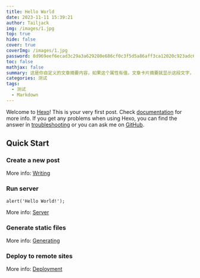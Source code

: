 ```yaml
---
title: Hello World
date: 2023-11-11 15:39:21
author: Tailjack
img: /images/1.jpg
top: true
hide: false
cover: true
coverImg: /images/1.jpg
password: 8d969eef6ecad3c29a3a629280e686cf0c3f5d5a86aff3ca12020c923adc6c92
toc: false
mathjax: false
summary: 这是你自定义的文章摘要内容，如果这个属性有值，文章卡片摘要就显示这段文字，否则程序会自动截取文章的部分内容作为摘要
categories: 测试
tags:
  - 测试
  - Markdown
---
```

Welcome to [Hexo](https://hexo.io/)! This is your very first post. Check [documentation](https://hexo.io/docs/) for more info. If you get any problems when using Hexo, you can find the answer in [troubleshooting](https://hexo.io/docs/troubleshooting.html) or you can ask me on [GitHub](https://github.com/hexojs/hexo/issues).

## Quick Start

### Create a new post

More info: [Writing](https://hexo.io/docs/writing.html)

### Run server

```
alert('Hello World!');
```

More info: [Server](https://hexo.io/docs/server.html)

### Generate static files

More info: [Generating](https://hexo.io/docs/generating.html)

### Deploy to remote sites


More info: [Deployment](https://hexo.io/docs/one-command-deployment.html)
